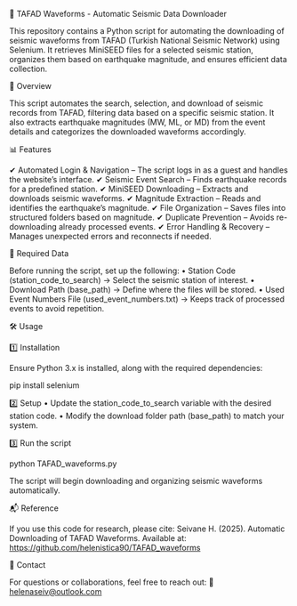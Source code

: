 📡 TAFAD Waveforms - Automatic Seismic Data Downloader

This repository contains a Python script for automating the downloading of seismic waveforms from TAFAD (Turkish National Seismic Network) using Selenium. It retrieves MiniSEED files for a selected seismic station, organizes them based on earthquake magnitude, and ensures efficient data collection.

📌 Overview

This script automates the search, selection, and download of seismic records from TAFAD, filtering data based on a specific seismic station. It also extracts earthquake magnitudes (MW, ML, or MD) from the event details and categorizes the downloaded waveforms accordingly.

📊 Features

✔ Automated Login & Navigation – The script logs in as a guest and handles the website’s interface.
✔ Seismic Event Search – Finds earthquake records for a predefined station.
✔ MiniSEED Downloading – Extracts and downloads seismic waveforms.
✔ Magnitude Extraction – Reads and identifies the earthquake’s magnitude.
✔ File Organization – Saves files into structured folders based on magnitude.
✔ Duplicate Prevention – Avoids re-downloading already processed events.
✔ Error Handling & Recovery – Manages unexpected errors and reconnects if needed.

📂 Required Data

Before running the script, set up the following:
	•	Station Code (station_code_to_search) → Select the seismic station of interest.
	•	Download Path (base_path) → Define where the files will be stored.
	•	Used Event Numbers File (used_event_numbers.txt) → Keeps track of processed events to avoid repetition.

🛠 Usage

1️⃣ Installation

Ensure Python 3.x is installed, along with the required dependencies:

pip install selenium

2️⃣ Setup
	•	Update the station_code_to_search variable with the desired station code.
	•	Modify the download folder path (base_path) to match your system.

3️⃣ Run the script

python TAFAD_waveforms.py

The script will begin downloading and organizing seismic waveforms automatically.

📬 Reference

If you use this code for research, please cite:
Seivane H. (2025). Automatic Downloading of TAFAD Waveforms.
Available at: https://github.com/helenistica90/TAFAD_waveforms

📧 Contact

For questions or collaborations, feel free to reach out:
📩 helenaseiv@outlook.com
